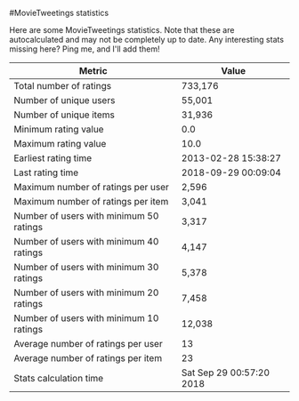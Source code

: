 #MovieTweetings statistics

Here are some MovieTweetings statistics. Note that these are autocalculated and may not be completely up to date. Any interesting stats missing here? Ping me, and I'll add them!

Metric | Value
--- | ---
Total number of ratings                 | 733,176
Number of unique users                  | 55,001
Number of unique items                  | 31,936
Minimum rating value                    | 0.0
Maximum rating value                    | 10.0
Earliest rating time                    | 2013-02-28 15:38:27
Last rating time                        | 2018-09-29 00:09:04
Maximum number of ratings per user      | 2,596
Maximum number of ratings per item      | 3,041
Number of users with minimum 50 ratings | 3,317
Number of users with minimum 40 ratings | 4,147
Number of users with minimum 30 ratings | 5,378
Number of users with minimum 20 ratings | 7,458
Number of users with minimum 10 ratings | 12,038
Average number of ratings per user      | 13
Average number of ratings per item      | 23
Stats calculation time                  | Sat Sep 29 00:57:20 2018

